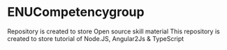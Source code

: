 # ENUCompetencygroup
Repository is created to store Open source skill material
This repository is created to store tutorial of Node.JS, Angular2Js & TypeScript
